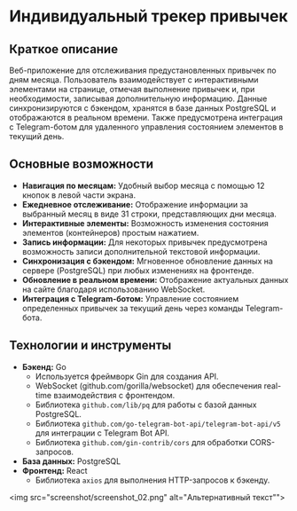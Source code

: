 # Индивидуальный трекер привычек

## Краткое описание

Веб-приложение для отслеживания предустановленных привычек по дням месяца.
Пользователь взаимодействует с интерактивными элементами на странице, отмечая выполнение привычек и,
при необходимости, записывая дополнительную информацию. Данные синхронизируются с бэкендом,
хранятся в базе данных PostgreSQL и отображаются в реальном времени.
Также предусмотрена интеграция с Telegram-ботом для удаленного управления состоянием элементов в текущий день.

## Основные возможности

* **Навигация по месяцам:** Удобный выбор месяца с помощью 12 кнопок в левой части экрана.
* **Ежедневное отслеживание:** Отображение информации за выбранный месяц в виде 31 строки, представляющих дни месяца.
* **Интерактивные элементы:** Возможность изменения состояния элементов (контейнеров) простым нажатием.
* **Запись информации:** Для некоторых привычек предусмотрена возможность записи дополнительной текстовой информации.
* **Синхронизация с бэкендом:** Мгновенное обновление данных на сервере (PostgreSQL) при любых изменениях на фронтенде.
* **Обновление в реальном времени:** Отображение актуальных данных на сайте благодаря использованию WebSocket.
* **Интеграция с Telegram-ботом:** Управление состоянием определенных привычек за текущий день через команды Telegram-бота.

## Технологии и инструменты

* **Бэкенд:** Go
    * Используется фреймворк Gin для создания API.
    * WebSocket (github.com/gorilla/websocket) для обеспечения real-time взаимодействия с фронтендом.
    * Библиотека `github.com/lib/pq` для работы с базой данных PostgreSQL.
    * Библиотека `github.com/go-telegram-bot-api/telegram-bot-api/v5` для интеграции с Telegram Bot API.
    * Библиотека `github.com/gin-contrib/cors` для обработки CORS-запросов.
* **База данных:** PostgreSQL
* **Фронтенд:** React
    * Библиотека `axios` для выполнения HTTP-запросов к бэкенду.


<img src="screenshot/screenshot_02.png" alt="Альтернативный текст"">
